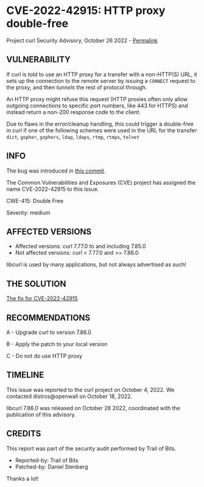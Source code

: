 CVE-2022-42915: HTTP proxy double-free
======================================

Project curl Security Advisory, October 26 2022 -
[Permalink](https://curl.se/docs/CVE-2022-42915.html)

VULNERABILITY
-------------

If curl is told to use an HTTP proxy for a transfer with a non-HTTP(S) URL, it
sets up the connection to the remote server by issuing a `CONNECT` request to
the proxy, and then *tunnels* the rest of protocol through.

An HTTP proxy might refuse this request (HTTP proxies often only allow
outgoing connections to specific port numbers, like 443 for HTTPS) and instead
return a non-200 response code to the client.

Due to flaws in the error/cleanup handling, this could trigger a double-free
in curl if one of the following schemes were used in the URL for the transfer:
`dict`, `gopher`, `gophers`, `ldap`, `ldaps`, `rtmp`, `rtmps`, `telnet`

INFO
----

The bug was introduced in [this commit](https://github.com/curl/curl/commit/51c0ebcff2140c3).

The Common Vulnerabilities and Exposures (CVE) project has assigned the name
CVE-2022-42915 to this issue.

CWE-415: Double Free

Severity: medium

AFFECTED VERSIONS
-----------------

- Affected versions: curl 7.77.0 to and including 7.85.0
- Not affected versions: curl < 7.77.0 and >= 7.86.0

libcurl is used by many applications, but not always advertised as such!

THE SOLUTION
------------

[The fix for CVE-2022-42915](https://github.com/curl/curl/commit/55e1875729f9d9fc7315ce)

RECOMMENDATIONS
--------------

 A - Upgrade curl to version 7.86.0

 B - Apply the patch to your local version
 
 C - Do not do use HTTP proxy
 
TIMELINE
--------

This issue was reported to the curl project on October 4, 2022. We contacted
distros@openwall on October 18, 2022.

libcurl 7.86.0 was released on October 26 2022, coordinated with the
publication of this advisory.

CREDITS
-------

This report was part of the security audit performed by Trail of Bits.

- Reported-by: Trail of Bits
- Patched-by: Daniel Stenberg

Thanks a lot!
